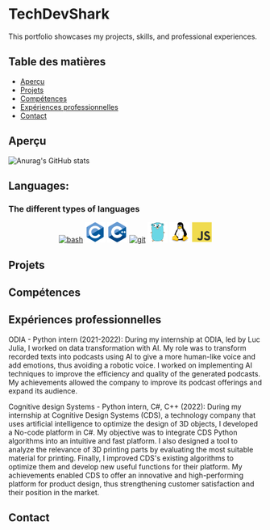 # TechDevShark

This portfolio showcases my projects, skills, and professional experiences.

## Table des matières

- [Aperçu](#aperçu)
- [Projets](#projets)
- [Compétences](#compétences)
- [Expériences professionnelles](#expériences-professionnelles)
- [Contact](#contact)

## Aperçu

![Anurag's GitHub stats](https://github-readme-stats.vercel.app/api?username=TechDevShark&show_icons=true&theme=github_dark_dimmed)


## Languages:

<h3 align="left">The different types of languages</h3>

<p align="center"> 
<a href="https://www.gnu.org/software/bash/" target="_blank" rel="noreferrer"><img src="https://www.vectorlogo.zone/logos/gnu_bash/gnu_bash-icon.svg" alt="bash" width="40" height="40"/></a> 
<a href="https://www.cprogramming.com/" target="_blank" rel="noreferrer"><img src="https://raw.githubusercontent.com/devicons/devicon/master/icons/c/c-original.svg" alt="c" width="40" height="40"/></a>
<a href="https://www.w3schools.com/cpp/" target="_blank" rel="noreferrer"><img src="https://raw.githubusercontent.com/devicons/devicon/master/icons/cplusplus/cplusplus-original.svg" alt="cplusplus" width="40" height="40"/></a>
<a href="https://git-scm.com/" target="_blank" rel="noreferrer"><img src="https://www.vectorlogo.zone/logos/git-scm/git-scm-icon.svg" alt="git" width="40" height="40"/></a>
<a href="https://golang.org" target="_blank" rel="noreferrer"><img src="https://raw.githubusercontent.com/devicons/devicon/master/icons/go/go-original.svg" alt="go" width="40" height="40"/></a>
<a href="https://www.linux.org/" target="_blank" rel="noreferrer"> <img src="https://raw.githubusercontent.com/devicons/devicon/master/icons/linux/linux-original.svg" alt="linux" width="40" height="40"/></a>
<a href="https://www.javascript.com/" target="_blank" rel="noreferrer"> <img src="https://raw.githubusercontent.com/devicons/devicon/master/icons/javascript/javascript-original.svg" alt="c" width="40" height="40"/></a></p>

## Projets



## Compétences


## Expériences professionnelles

ODIA - Python intern (2021-2022):
During my internship at ODIA, led by Luc Julia, I worked on data transformation with AI. My role was to transform recorded texts into podcasts using AI to give a more human-like voice and add emotions, thus avoiding a robotic voice. I worked on implementing AI techniques to improve the efficiency and quality of the generated podcasts. My achievements allowed the company to improve its podcast offerings and expand its audience.

Cognitive design Systems - Python intern, C#, C++ (2022):
During my internship at Cognitive Design Systems (CDS), a technology company that uses artificial intelligence to optimize the design of 3D objects, I developed a No-code platform in C#. My objective was to integrate CDS Python algorithms into an intuitive and fast platform. I also designed a tool to analyze the relevance of 3D printing parts by evaluating the most suitable material for printing. Finally, I improved CDS's existing algorithms to optimize them and develop new useful functions for their platform. My achievements enabled CDS to offer an innovative and high-performing platform for product design, thus strengthening customer satisfaction and their position in the market.

## Contact
